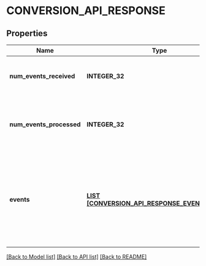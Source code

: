 # CONVERSION_API_RESPONSE

## Properties
Name | Type | Description | Notes
------------ | ------------- | ------------- | -------------
**num_events_received** | **INTEGER_32** | Total number of events received in the request. | [default to null]
**num_events_processed** | **INTEGER_32** | Number of events that were successfully processed from the events. | [default to null]
**events** | [**LIST [CONVERSION_API_RESPONSE_EVENTS_INNER]**](ConversionApiResponse_events_inner.md) | Specific messages for each event received. The order will match the order in which the events were received in the request. | [default to null]

[[Back to Model list]](../README.md#documentation-for-models) [[Back to API list]](../README.md#documentation-for-api-endpoints) [[Back to README]](../README.md)


